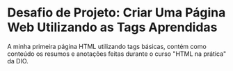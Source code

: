 # Desafio de Projeto: Criar Uma Página Web Utilizando as Tags Aprendidas
A minha primeira página HTML utilizando tags básicas, contém como conteúdo os resumos e anotações feitas durante o curso "HTML na prática" da DIO.
